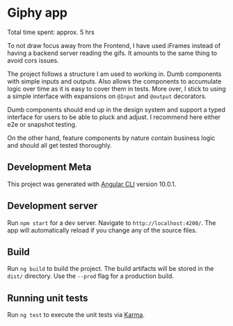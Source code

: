 # Giphy app

Total time spent: approx. 5 hrs

To not draw focus away from the Frontend, I have used iFrames instead of having a backend server reading the gifs. 
It amounts to the same thing to avoid cors issues.

The project follows a structure I am used to working in.
Dumb components with simple inputs and outputs.
Also allows the components to accumulate logic over time as it is easy to cover them in tests.
More over, I stick to using a simple interface with expansions on `@Input` and `@output` decorators.

Dumb components should end up in the design system and support a typed interface for users to be able to pluck and adjust. I recommend here either e2e or snapshot testing.

On the other hand, feature components by nature contain business logic and should all get tested thoroughly.

## Development Meta

This project was generated with [Angular CLI](https://github.com/angular/angular-cli) version 10.0.1.

## Development server

Run `npm start` for a dev server. Navigate to `http://localhost:4200/`. The app will automatically reload if you change any of the source files.

## Build

Run `ng build` to build the project. The build artifacts will be stored in the `dist/` directory. Use the `--prod` flag for a production build.

## Running unit tests

Run `ng test` to execute the unit tests via [Karma](https://karma-runner.github.io).
